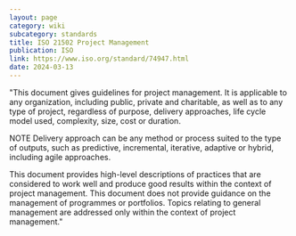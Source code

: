 ```yaml
---
layout: page
category: wiki
subcategory: standards
title: ISO 21502 Project Management
publication: ISO
link: https://www.iso.org/standard/74947.html
date: 2024-03-13
---
```


"This document gives guidelines for project management. It is applicable to any organization, including public, private and charitable, as well as to any type of project, regardless of purpose, delivery approaches, life cycle model used, complexity, size, cost or duration.

NOTE Delivery approach can be any method or process suited to the type of outputs, such as predictive, incremental, iterative, adaptive or hybrid, including agile approaches.

This document provides high-level descriptions of practices that are considered to work well and produce good results within the context of project management. This document does not provide guidance on the management of programmes or portfolios. Topics relating to general management are addressed only within the context of project management."
